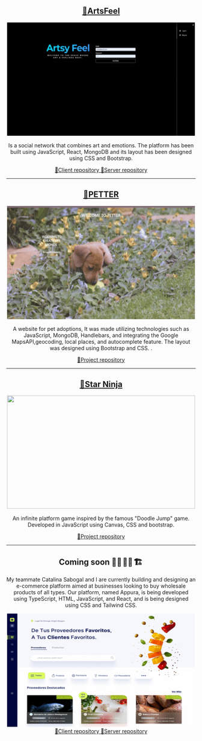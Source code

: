 <h2 align="center">
 <a href="https://artsy-feeling.netlify.app/feed"> 🔹ArtsFeel </a></h2>
 <div align="center">
 <img src="gifart.gif" width="500" height="300"/>
 </div>
<p> </p>                                                   
<p align="center"> Is a social network that combines art and emotions. The platform has been built using JavaScript, React, MongoDB and its layout has been designed using CSS and Bootstrap.</p>
<div align="center">
 <a align="center" href="https://github.com/Juligs/Af-Client"> 🔹Client repository </a>
 <a align="center" href="https://github.com/Juligs/Af-Server"> 🔹Server repository </a>
 </div>
<hr> 
<h2 align= "center">
 <a href="https://nameless-frost-7189.fly.dev/"> 🔹PETTER </a> </h2>
 <div align="center">
 <img src="petter.gif" width="500" height="300"/>
 </div>
 <p> </p>  
 <p align="center">A website for pet adoptions, It was made utilizing technologies such as JavaScript, MongoDB, Handlebars, and integrating the Google MapsAPI,geocoding, local places, and autocomplete feature. The layout was designed using Bootstrap and CSS. .</p>
 <div align="center">
 <a align="center" href="https://github.com/Juligs/ironAdoptMe"> 🔹Project repository  </a>
 </div>
 
<hr>
<h2 align="center">
<a href="https://csabogalortiz.github.io/GOMEZ-SABOGAL-GAME/"> 🔹Star Ninja </a></h2>
  <div align="center">
 <img src="starninja.gif" width="500" height="300"/>
 </div>
 <p/>
<p align="center"> An infinite platform game inspired by the famous "Doodle Jump" game. Developed in JavaScript using Canvas, CSS and bootstrap.</p>
<div align="center">
 <a align="center" href="https://github.com/Juligs/Juligs-NinjaStartGame"> 🔹Project repository  </a>
 </div>
<hr>
<h2 align="center"> Coming soon 👩‍💻 👩‍💻 🏗️ </h2> 

<p align="center"> My teammate Catalina Sabogal and I are currently building and designing an e-commerce platform aimed at businesses looking to buy wholesale products of all types. Our platform, named Appura, is being developed using TypeScript, HTML, JavaScript, and React, and is being designed using CSS and Tailwind CSS. </p>
 <div align="center">
 <img src="appuraa.gif" width="500" height="300"/>
 </div>
 <div align="center">
 <a align="center" href="https://github.com/Juligs/Appura-Supplier-client"> 🔹Client repository </a>
 <a align="center" href="https://github.com/Juligs/Appura-Supplier-server"> 🔹Server repository </a>
 </div>
 


